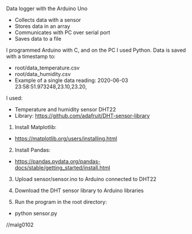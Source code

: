 Data logger with the Arduino Uno

- Collects data with a sensor
- Stores data in an array 
- Communicates with PC over serial port
- Saves data to a file

I programmed Arduino with C, and on the PC I used Python. 
Data is saved with a timestamp to:
- root/data_temperature.csv 
- root/data_humidity.csv
- Example of a single data reading: 2020-06-03 23:58:51.973248,23.10,23.20,

I used:
- Temperature and humidity sensor DHT22 
- Library: https://github.com/adafruit/DHT-sensor-library


1. Install Matplotlib:
- https://matplotlib.org/users/installing.html

2. Install Pandas:
- https://pandas.pydata.org/pandas-docs/stable/getting_started/install.html

3. Upload sensor/sensor.ino to Arduino connected to DHT22

4. Download the DHT sensor library to Arduino libraries

5. Run the program in the root directory: 
- python sensor.py

//malg0102